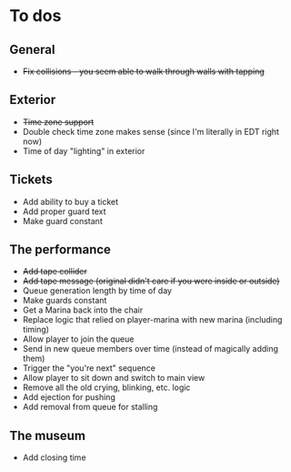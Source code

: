 # To dos

## General
* ~~Fix collisions - you seem able to walk through walls with tapping~~

## Exterior
* ~~Time zone support~~
* Double check time zone makes sense (since I'm literally in EDT right now)
* Time of day "lighting" in exterior

## Tickets
* Add ability to buy a ticket
* Add proper guard text
* Make guard constant

## The performance
* ~~Add tape collider~~
* ~~Add tape message (original didn't care if you were inside or outside)~~
* Queue generation length by time of day
* Make guards constant
* Get a Marina back into the chair
* Replace logic that relied on player-marina with new marina (including timing)
* Allow player to join the queue
* Send in new queue members over time (instead of magically adding them)
* Trigger the "you're next" sequence
* Allow player to sit down and switch to main view
* Remove all the old crying, blinking, etc. logic
* Add ejection for pushing
* Add removal from queue for stalling

## The museum
* Add closing time
